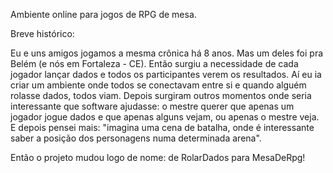 Ambiente online para jogos de RPG de mesa.

Breve histórico:

Eu e uns amigos jogamos a mesma crônica há 8 anos. Mas um deles foi pra Belém (e nós em Fortaleza - CE). Então surgiu a necessidade de cada jogador lançar dados e todos os participantes verem os resultados. Aí eu ia criar um ambiente onde todos se conectavam entre si e quando alguém rolasse dados, todos viam.
Depois surgiram outros momentos onde seria interessante que software ajudasse: o mestre querer que apenas um jogador jogue dados e que apenas alguns vejam, ou apenas o mestre veja.
E depois pensei mais: "imagina uma cena de batalha, onde é interessante saber a posição dos personagens numa determinada arena".

Então o projeto mudou logo de nome: de RolarDados para MesaDeRpg!